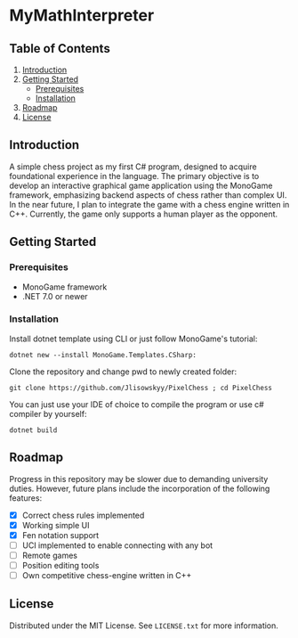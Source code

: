 
# MyMathInterpreter

## Table of Contents
1. [Introduction](#introduction)
2. [Getting Started](#getting-started)
    - [Prerequisites](#prerequisites)
    - [Installation](#installation)
3. [Roadmap](#roadmap)
4. [License](#license)
## Introduction

A simple chess project as my first C# program, designed to acquire foundational experience in the language. 
The primary objective is to develop an interactive graphical game application using the MonoGame framework, 
emphasizing backend aspects of chess rather than complex UI. 
In the near future, I plan to integrate the game with a chess engine written in C++. 
Currently, the game only supports a human player as the opponent.

## Getting Started

### Prerequisites

- MonoGame framework
- .NET 7.0 or newer

### Installation

Install dotnet template using CLI or just follow MonoGame's tutorial:

```shell
dotnet new --install MonoGame.Templates.CSharp:
```

Clone the repository and change pwd to newly created folder:

```shell
git clone https://github.com/Jlisowskyy/PixelChess ; cd PixelChess
```

You can just use your IDE of choice to compile the program or use c# compiler by yourself:

```shell
dotnet build
```

## Roadmap

Progress in this repository may be slower due to demanding university duties.
However, future plans include the incorporation of the following features:

- [x] Correct chess rules implemented
- [x] Working simple UI
- [x] Fen notation support
- [ ] UCI implemented to enable connecting with any bot
- [ ] Remote games
- [ ] Position editing tools
- [ ] Own competitive chess-engine written in C++

## License

Distributed under the MIT License. See `LICENSE.txt` for more information.
